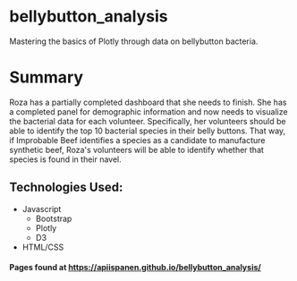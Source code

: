 # bellybutton_analysis
 Mastering the basics of Plotly through data on bellybutton bacteria.


# Summary
Roza has a partially completed dashboard that she needs to finish. She has a completed panel for demographic information and now needs to visualize the bacterial data for each volunteer. Specifically, her volunteers should be able to identify the top 10 bacterial species in their belly buttons. That way, if Improbable Beef identifies a species as a candidate to manufacture synthetic beef, Roza's volunteers will be able to identify whether that species is found in their navel.

## Technologies Used:
- Javascript
  - Bootstrap
  - Plotly
  - D3
- HTML/CSS


#### Pages found at https://apiispanen.github.io/bellybutton_analysis/